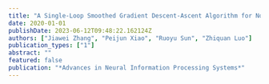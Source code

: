 ```yaml
---
title: "A Single-Loop Smoothed Gradient Descent-Ascent Algorithm for Nonconvex-Concave Min-Max Problems"
date: 2020-01-01
publishDate: 2023-06-12T09:48:22.162124Z
authors: ["Jiawei Zhang", "Peijun Xiao", "Ruoyu Sun", "Zhiquan Luo"]
publication_types: ["1"]
abstract: ""
featured: false
publication: "*Advances in Neural Information Processing Systems*"
---
```


